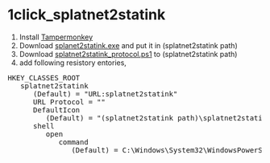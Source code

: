 # 1click_splatnet2statink

1. Install <a href="https://www.tampermonkey.net/">Tampermonkey</a>
2. Download <a href="https://github.com/frozenpandaman/splatnet2statink/releases">splanet2statink.exe</a> and put it in (splatnet2statink path)
3. Download <a href="https://github.com/koichim/1click_splatnet2statink/blob/master/splatnet2statink_protocol.ps1">splatnet2statink_protocol.ps1</a> to (splatnet2statink path)
4. add following resistory entories,
<pre>
HKEY_CLASSES_ROOT
   splatnet2statink
      (Default) = "URL:splatnet2statink"
      URL Protocol = ""
      DefaultIcon
         (Default) = "(splatnet2statink path)\splatnet2statink.exe,1"
      shell
         open
            command
               (Default) = C:\Windows\System32\WindowsPowerShell\v1.0\powershell.exe -ExecutionPolicy RemoteSigned -File (splatnet2statink path)\splatnet2statink_protocol.ps1 "%1"
</pre>
